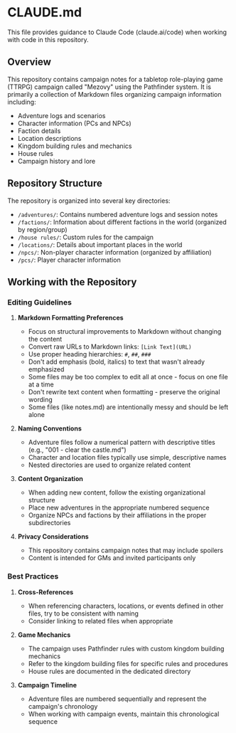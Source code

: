 # CLAUDE.md

This file provides guidance to Claude Code (claude.ai/code) when working with code in this repository.

## Overview

This repository contains campaign notes for a tabletop role-playing game (TTRPG) campaign called "Mezovy" using the Pathfinder system. It is primarily a collection of Markdown files organizing campaign information including:

- Adventure logs and scenarios
- Character information (PCs and NPCs)
- Faction details
- Location descriptions
- Kingdom building rules and mechanics
- House rules
- Campaign history and lore

## Repository Structure

The repository is organized into several key directories:

- `/adventures/`: Contains numbered adventure logs and session notes
- `/factions/`: Information about different factions in the world (organized by region/group)
- `/house rules/`: Custom rules for the campaign
- `/locations/`: Details about important places in the world
- `/npcs/`: Non-player character information (organized by affiliation)
- `/pcs/`: Player character information

## Working with the Repository

### Editing Guidelines

1. **Markdown Formatting Preferences**
   - Focus on structural improvements to Markdown without changing the content
   - Convert raw URLs to Markdown links: `[Link Text](URL)`
   - Use proper heading hierarchies: `#`, `##`, `###`
   - Don't add emphasis (bold, italics) to text that wasn't already emphasized
   - Some files may be too complex to edit all at once - focus on one file at a time
   - Don't rewrite text content when formatting - preserve the original wording
   - Some files (like notes.md) are intentionally messy and should be left alone

2. **Naming Conventions**
   - Adventure files follow a numerical pattern with descriptive titles (e.g., "001 - clear the castle.md")
   - Character and location files typically use simple, descriptive names
   - Nested directories are used to organize related content

3. **Content Organization**
   - When adding new content, follow the existing organizational structure
   - Place new adventures in the appropriate numbered sequence
   - Organize NPCs and factions by their affiliations in the proper subdirectories

4. **Privacy Considerations**
   - This repository contains campaign notes that may include spoilers
   - Content is intended for GMs and invited participants only

### Best Practices

1. **Cross-References**
   - When referencing characters, locations, or events defined in other files, try to be consistent with naming
   - Consider linking to related files when appropriate

2. **Game Mechanics**
   - The campaign uses Pathfinder rules with custom kingdom building mechanics
   - Refer to the kingdom building files for specific rules and procedures
   - House rules are documented in the dedicated directory

3. **Campaign Timeline**
   - Adventure files are numbered sequentially and represent the campaign's chronology
   - When working with campaign events, maintain this chronological sequence